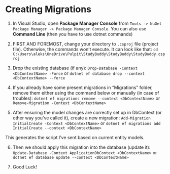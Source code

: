 # Creating Migrations 

1. In Visual Studio, open **Package Manager Console** from `Tools -> NuGet Package Manager -> Package Manager Console`. You can also use **Command Line** (then you have to use dotnet commands)
   
2. FIRST AND FOREMOST, change your directory to `.csproj` file (project file). Otherwise, the commands won’t execute. It can look like that:
`cd  C:\Users\aleks\OneDrive\Pulpit\StudyBuddy\StudyBuddy\StudyBuddy.csproj`

3. Drop the existing database (if any): `Drop-Database -Context <DbContextName> -Force` or `dotnet ef database drop --context <DbContextName> --force`

4. If you already have some present migrations in “Migrations” folder, remove them either using the command below or manually (in case of troubles):
`dotnet ef migrations remove --context <DbContextName>` or `Remove-Migration -Context <DbContextName>`

5. After ensuring the model changes are correctly set up in DbContext (or other way you’ve called it), create a new migration:
`Add-Migration InitialCreate -Context <DbContextName>` or `dotnet ef migrations add InitialCreate --context <DbContextName>`

This generates the script I’ve sent based on current entity models. 
 
6. Then we should apply this migration into the database (update it): `Update-Database -Context ApplicationDbContext <DbContextName>` or `dotnet ef database update --context <DbContextName>`

7. Good Luck!

